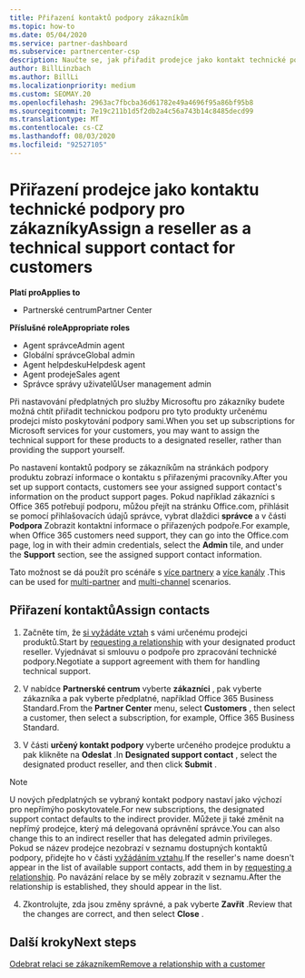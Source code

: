 ```yaml
---
title: Přiřazení kontaktů podpory zákazníkům
ms.topic: how-to
ms.date: 05/04/2020
ms.service: partner-dashboard
ms.subservice: partnercenter-csp
description: Naučte se, jak přiřadit prodejce jako kontakt technické podpory pro zákazníky, kteří mají předplatné služeb Microsoftu.
author: BillLinzbach
ms.author: BillLi
ms.localizationpriority: medium
ms.custom: SEOMAY.20
ms.openlocfilehash: 2963ac7fbcba36d61782e49a4696f95a86bf95b8
ms.sourcegitcommit: 7e19c211b1d5f2db2a4c56a743b14c8485decd99
ms.translationtype: MT
ms.contentlocale: cs-CZ
ms.lasthandoff: 08/03/2020
ms.locfileid: "92527105"
---
```

# <a name="assign-a-reseller-as-a-technical-support-contact-for-customers"></a><span data-ttu-id="1ebc1-103">Přiřazení prodejce jako kontaktu technické podpory pro zákazníky</span><span class="sxs-lookup"><span data-stu-id="1ebc1-103">Assign a reseller as a technical support contact for customers</span></span>

<span data-ttu-id="1ebc1-104">**Platí pro**</span><span class="sxs-lookup"><span data-stu-id="1ebc1-104">**Applies to**</span></span>

- <span data-ttu-id="1ebc1-105">Partnerské centrum</span><span class="sxs-lookup"><span data-stu-id="1ebc1-105">Partner Center</span></span>

<span data-ttu-id="1ebc1-106">**Příslušné role**</span><span class="sxs-lookup"><span data-stu-id="1ebc1-106">**Appropriate roles**</span></span>

- <span data-ttu-id="1ebc1-107">Agent správce</span><span class="sxs-lookup"><span data-stu-id="1ebc1-107">Admin agent</span></span>
- <span data-ttu-id="1ebc1-108">Globální správce</span><span class="sxs-lookup"><span data-stu-id="1ebc1-108">Global admin</span></span>
- <span data-ttu-id="1ebc1-109">Agent helpdesku</span><span class="sxs-lookup"><span data-stu-id="1ebc1-109">Helpdesk agent</span></span>
- <span data-ttu-id="1ebc1-110">Agent prodeje</span><span class="sxs-lookup"><span data-stu-id="1ebc1-110">Sales agent</span></span>
- <span data-ttu-id="1ebc1-111">Správce správy uživatelů</span><span class="sxs-lookup"><span data-stu-id="1ebc1-111">User management admin</span></span>

<span data-ttu-id="1ebc1-112">Při nastavování předplatných pro služby Microsoftu pro zákazníky budete možná chtít přiřadit technickou podporu pro tyto produkty určenému prodejci místo poskytování podpory sami.</span><span class="sxs-lookup"><span data-stu-id="1ebc1-112">When you set up subscriptions for Microsoft services for your customers, you may want to assign the technical support for these products to a designated reseller, rather than providing the support yourself.</span></span>

<span data-ttu-id="1ebc1-113">Po nastavení kontaktů podpory se zákazníkům na stránkách podpory produktu zobrazí informace o kontaktu s přiřazenými pracovníky.</span><span class="sxs-lookup"><span data-stu-id="1ebc1-113">After you set up support contacts, customers see your assigned support contact's information on the product support pages.</span></span> <span data-ttu-id="1ebc1-114">Pokud například zákazníci s Office 365 potřebují podporu, můžou přejít na stránku Office.com, přihlásit se pomocí přihlašovacích údajů správce, vybrat dlaždici **správce** a v části **Podpora** Zobrazit kontaktní informace o přiřazených podpoře.</span><span class="sxs-lookup"><span data-stu-id="1ebc1-114">For example, when Office 365 customers need support, they can go into the Office.com page, log in with their admin credentials, select the **Admin** tile, and under the **Support** section, see the assigned support contact information.</span></span>

<span data-ttu-id="1ebc1-115">Tato možnost se dá použít pro scénáře s [více partnery](multipartner.md) a [více kanály](multichannel.md) .</span><span class="sxs-lookup"><span data-stu-id="1ebc1-115">This can be used for [multi-partner](multipartner.md) and [multi-channel](multichannel.md) scenarios.</span></span> 


## <a name="assign-contacts"></a><span data-ttu-id="1ebc1-116">Přiřazení kontaktů</span><span class="sxs-lookup"><span data-stu-id="1ebc1-116">Assign contacts</span></span>

1.  <span data-ttu-id="1ebc1-117">Začněte tím, že [si vyžádáte vztah](request-a-relationship-with-a-customer.md) s vámi určenému prodejci produktů.</span><span class="sxs-lookup"><span data-stu-id="1ebc1-117">Start by [requesting a relationship](request-a-relationship-with-a-customer.md) with your designated product reseller.</span></span> <span data-ttu-id="1ebc1-118">Vyjednávat si smlouvu o podpoře pro zpracování technické podpory.</span><span class="sxs-lookup"><span data-stu-id="1ebc1-118">Negotiate a support agreement with them for handling technical support.</span></span>

2.  <span data-ttu-id="1ebc1-119">V nabídce **Partnerské centrum** vyberte **zákazníci** , pak vyberte zákazníka a pak vyberte předplatné, například Office 365 Business Standard.</span><span class="sxs-lookup"><span data-stu-id="1ebc1-119">From the **Partner Center** menu, select **Customers** , then select a customer, then select a subscription, for example, Office 365 Business Standard.</span></span>

3.  <span data-ttu-id="1ebc1-120">V části  **určený kontakt podpory** vyberte určeného prodejce produktu a pak klikněte na **Odeslat** .</span><span class="sxs-lookup"><span data-stu-id="1ebc1-120">In  **Designated support contact** , select the designated product reseller, and then click **Submit** .</span></span> 

   >[!NOTE]  
 ><span data-ttu-id="1ebc1-121">U nových předplatných se vybraný kontakt podpory nastaví jako výchozí pro nepřímýho poskytovatele.</span><span class="sxs-lookup"><span data-stu-id="1ebc1-121">For new subscriptions, the designated support contact defaults to the indirect provider.</span></span> <span data-ttu-id="1ebc1-122">Můžete ji také změnit na nepřímý prodejce, který má delegovaná oprávnění správce.</span><span class="sxs-lookup"><span data-stu-id="1ebc1-122">You can also change this to an indirect reseller that has delegated admin privileges.</span></span>    
><span data-ttu-id="1ebc1-123">Pokud se název prodejce nezobrazí v seznamu dostupných kontaktů podpory, přidejte ho v části [vyžádáním vztahu](request-a-relationship-with-a-customer.md).</span><span class="sxs-lookup"><span data-stu-id="1ebc1-123">If the reseller's name doesn't appear in the list of available support contacts, add them in by [requesting a relationship](request-a-relationship-with-a-customer.md).</span></span> <span data-ttu-id="1ebc1-124">Po navázání relace by se měly zobrazit v seznamu.</span><span class="sxs-lookup"><span data-stu-id="1ebc1-124">After the relationship is established, they should appear in the list.</span></span>  

4.  <span data-ttu-id="1ebc1-125">Zkontrolujte, zda jsou změny správné, a pak vyberte **Zavřít** .</span><span class="sxs-lookup"><span data-stu-id="1ebc1-125">Review that the changes are correct, and then select **Close** .</span></span>

## <a name="next-steps"></a><span data-ttu-id="1ebc1-126">Další kroky</span><span class="sxs-lookup"><span data-stu-id="1ebc1-126">Next steps</span></span>

[<span data-ttu-id="1ebc1-127">Odebrat relaci se zákazníkem</span><span class="sxs-lookup"><span data-stu-id="1ebc1-127">Remove a relationship with a customer</span></span>](remove-a-relationship.md)